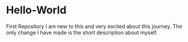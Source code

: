 # Hello-World
First Repository
I am new to this and very excited about this journey.
The only change I have made is the short description about myself.
